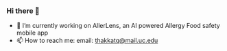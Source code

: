 ### Hi there 👋
- 🔭 I’m currently working on AllerLens, an AI powered Allergy Food safety mobile app
-  📫 How to reach me: email: thakkatq@mail.uc.edu
<!--
**tanishq-thakkar/tanishq-thakkar** is a ✨ _special_ ✨ repository because its `README.md` (this file) appears on your GitHub profile.

Here are some ideas to get you started:

- 🔭 I’m currently working on ...
- 🌱 I’m currently learning ...
- 👯 I’m looking to collaborate on ...
- 🤔 I’m looking for help with ...
- 💬 Ask me about ...
- 📫 How to reach me: ...
- 😄 Pronouns: ...
- ⚡ Fun fact: ...
-->

